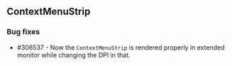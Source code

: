 ## ContextMenuStrip

### Bug fixes

* \#306537 - Now the `ContextMenuStrip` is rendered properly in extended monitor while changing the DPI in that.
